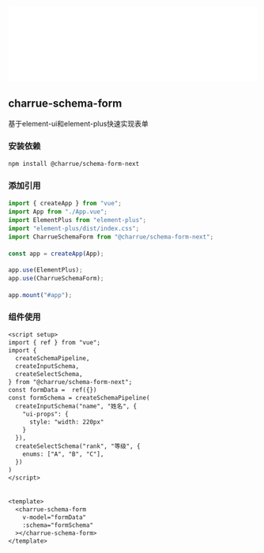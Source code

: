 ![](https://raw.githubusercontent.com/ckangwen/image-host/main/images/charrue-schema-form.svg)
## charrue-schema-form
基于element-ui和element-plus快速实现表单

### 安装依赖
``` bash
npm install @charrue/schema-form-next
```

### 添加引用

``` js
import { createApp } from "vue";
import App from "./App.vue";
import ElementPlus from "element-plus";
import "element-plus/dist/index.css";
import CharrueSchemaForm from "@charrue/schema-form-next";

const app = createApp(App);

app.use(ElementPlus);
app.use(CharrueSchemaForm);

app.mount("#app");

```


### 组件使用
``` vue
<script setup>
import { ref } from "vue";
import {
  createSchemaPipeline,
  createInputSchema,
  createSelectSchema,
} from "@charrue/schema-form-next";
const formData =  ref({})
const formSchema = createSchemaPipeline(
  createInputSchema("name", "姓名", {
    "ui-props": {
      style: "width: 220px"
    }
  }),
  createSelectSchema("rank", "等级", {
    enums: ["A", "B", "C"],
  })
)
</script>


<template>
  <charrue-schema-form
    v-model="formData"
    :schema="formSchema"
  ></charrue-schema-form>
</template>
```